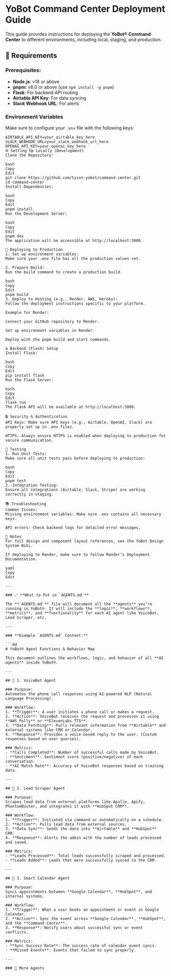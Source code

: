﻿# YoBot Command Center Deployment Guide
This guide provides instructions for deploying the **YoBot® Command Center** to different environments, including local, staging, and production.

## 🚀 Requirements

### Prerequisites:
- **Node.js**: v18 or above
- **pnpm**: v6.0 or above (use `npm install -g pnpm`)
- **Flask**: For backend API routing
- **Airtable API Key**: For data syncing
- **Slack Webhook URL**: For alerts

### Environment Variables
Make sure to configure your `.env` file with the following keys:
```env
AIRTABLE_API_KEY=your_airtable_key_here
SLACK_WEBHOOK_URL=your_slack_webhook_url_here
OPENAI_API_KEY=your_openai_key_here
🌐 Setting Up Locally (Development)
Clone the Repository:

bash
Copy
Edit
git clone https://github.com/tyson-yobot/command-center.git
cd command-center
Install Dependencies:

bash
Copy
Edit
pnpm install
Run the Development Server:

bash
Copy
Edit
pnpm dev
The application will be accessible at http://localhost:3000.

🔄 Deploying to Production
1. Set up environment variables:
Make sure your .env file has all the production values set.

2. Prepare Build:
Run the build command to create a production build.

bash
Copy
Edit
pnpm build
3. Deploy to Hosting (e.g., Render, AWS, Heroku):
Follow the deployment instructions specific to your platform.

Example for Render:

Connect your GitHub repository to Render.

Set up environment variables in Render.

Deploy with the pnpm build and start commands.

⚙️ Backend (Flask) Setup
Install Flask:

bash
Copy
Edit
pip install flask
Run the Flask Server:

bash
Copy
Edit
flask run
The Flask API will be available at http://localhost:5000.

🔒 Security & Authentication
API Keys: Make sure API keys (e.g., Airtable, OpenAI, Slack) are properly set up in .env files.

HTTPS: Always ensure HTTPS is enabled when deploying to production for secure communication.

🧰 Testing
1. Run Unit Tests:
Make sure all unit tests pass before deploying to production:

bash
Copy
Edit
pnpm test
2. Integration Testing:
Ensure all integrations (Airtable, Slack, Stripe) are working correctly in staging.

📚 Troubleshooting
Common Issues:
Missing environment variables: Make sure .env contains all necessary keys.

API errors: Check backend logs for detailed error messages.

📝 Notes
For full design and component layout references, see the YoBot Design System Wiki.

If deploying to Render, make sure to follow Render’s Deployment Documentation.

yaml
Copy
Edit

---

### ✅ **What to Put in `AGENTS.md`**

The **`AGENTS.md`** file will document all the **agents** you’re running in YoBot®. It will include the **logic**, **workflows**, **metrics**, and **functionality** for each AI agent like VoiceBot, Lead Scraper, etc.

---

### **Example `AGENTS.md` Content:**

```md
# YoBot® Agent Functions & Behavior Map

This document outlines the workflows, logic, and behavior of all **AI agents** inside YoBot®.

---

## 🤖 1. VoiceBot Agent

### Purpose:
Automates the phone call responses using AI-powered NLP (Natural Language Processing).

### Workflow:
1. **Trigger**: A user initiates a phone call or makes a request.
2. **Action**: VoiceBot receives the request and processes it using **AWS Polly** or **ElevenLabs TTS**.
3. **Data Fetching**: Pulls relevant information from **Airtable** and external systems like CRM or Calendar.
4. **Response**: Provides a voice-based reply to the user. (Custom responses based on user queries).

### Metrics:
- **Calls Completed**: Number of successful calls made by VoiceBot.
- **Sentiment**: Sentiment score (positive/negative) of each conversation.
- **AI Match Rate**: Accuracy of VoiceBot responses based on training data.

---

## 💬 2. Lead Scraper Agent

### Purpose:
Scrapes lead data from external platforms like Apollo, Apify, PhantomBuster, and integrates it with **HubSpot CRM**.

### Workflow:
1. **Trigger**: Initiated via command or automatically on a schedule.
2. **Action**: Pulls lead data from external sources.
3. **Data Sync**: Sends the data into **Airtable** and **HubSpot** CRM.
4. **Response**: Alerts the admin with the number of leads processed and saved.

### Metrics:
- **Leads Processed**: Total leads successfully scraped and processed.
- **Leads Added**: Leads that were successfully synced to the CRM.
  
---

## 📅 3. Smart Calendar Agent

### Purpose:
Syncs appointments between **Google Calendar**, **HubSpot**, and internal systems.

### Workflow:
1. **Trigger**: When a user books an appointment or event in Google Calendar.
2. **Action**: Sync the event across **Google Calendar**, **HubSpot**, and the **Command Center**.
3. **Response**: Notify users about successful sync or event conflicts.

### Metrics:
- **Sync Success Rate**: The success rate of calendar event syncs.
- **Missed Events**: Events that failed to sync properly.

---

### 🔄 More Agents